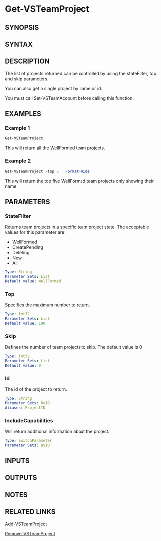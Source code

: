 <!-- #include "./common/header.md" -->

# Get-VSTeamProject

## SYNOPSIS

<!-- #include "./synopsis/Get-VSTeamProject.md" -->

## SYNTAX

## DESCRIPTION

The list of projects returned can be controlled by using the stateFilter, top and skip parameters.

You can also get a single project by name or id.

You must call Set-VSTeamAccount before calling this function.

## EXAMPLES

### Example 1

```powershell
Get-VSTeamProject
```

This will return all the WellFormed team projects.

### Example 2

```powershell
Get-VSTeamProject -top 5 | Format-Wide
```

This will return the top five WellFormed team projects only showing their name

## PARAMETERS

### StateFilter

Returns team projects in a specific team project state.  The acceptable values for this parameter are:

- WellFormed
- CreatePending
- Deleting
- New
- All

```yaml
Type: String
Parameter Sets: List
Default value: WellFormed
```

### Top

Specifies the maximum number to return.

```yaml
Type: Int32
Parameter Sets: List
Default value: 100
```

### Skip

Defines the number of team projects to skip. The default value is 0

```yaml
Type: Int32
Parameter Sets: List
Default value: 0
```

### Id

The id of the project to return.

```yaml
Type: String
Parameter Sets: ByID
Aliases: ProjectID
```

### IncludeCapabilities

Will return additional information about the project.

```yaml
Type: SwitchParameter
Parameter Sets: ByID
```

<!-- #include "./params/projectName.md" -->

## INPUTS

## OUTPUTS

## NOTES

<!-- #include "./common/prerequisites.md" -->

## RELATED LINKS

<!-- #include "./common/related.md" -->

[Add-VSTeamProject](Add-VSTeamProject.md)

[Remove-VSTeamProject](Remove-VSTeamProject.md)

